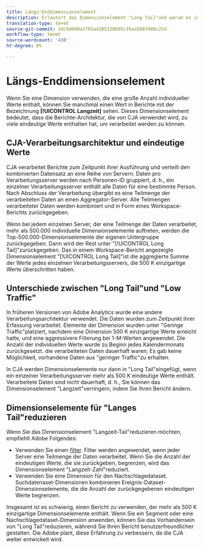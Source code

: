 ```yaml
---
title: Längs-Enddimensionselement
description: Erläutert das Dimensionselement "Long Tail"und warum es in Berichte angezeigt wird.
translation-type: tm+mt
source-git-commit: 3dc9d0d0a1f65a4205120895c35aa508f080c25d
workflow-type: tm+mt
source-wordcount: '438'
ht-degree: 0%

---
```



# Längs-Enddimensionselement

Wenn Sie eine Dimension verwenden, die eine große Anzahl individueller Werte enthält, können Sie manchmal einen Wert in Berichte mit der Bezeichnung **[!UICONTROL Langzeit]** sehen. Dieses Dimensionselement bedeutet, dass die Berichte-Architektur, die von CJA verwendet wird, zu viele eindeutige Werte enthalten hat, um verarbeitet werden zu können.

## CJA-Verarbeitungsarchitektur und eindeutige Werte

CJA verarbeitet Berichte zum Zeitpunkt ihrer Ausführung und verteilt den kombinierten Datensatz an eine Reihe von Servern. Daten pro Verarbeitungsserver werden nach Personen-ID gruppiert, d. h., ein einzelner Verarbeitungsserver enthält alle Daten für eine bestimmte Person. Nach Abschluss der Verarbeitung übergibt es eine Teilmenge der verarbeiteten Daten an einen Aggregator-Server. Alle Teilmengen verarbeiteter Daten werden kombiniert und in Form eines Workspace-Berichts zurückgegeben.

Wenn bei jedem einzelnen Server, der eine Teilmenge der Daten verarbeitet, mehr als 500.000 individuelle Dimensionselemente auftreten, werden die Top-500.000-Dimensionselemente der eigenen Untergruppe zurückgegeben. Dann wird der Rest unter &quot;[!UICONTROL Long Tail]&quot;zurückgegeben. Das in einem Workspace-Bericht angezeigte Dimensionselement &quot;[!UICONTROL Long Tail]&quot;ist die aggregierte Summe der Werte jedes einzelnen Verarbeitungsservers, die 500 K einzigartige Werte überschritten haben.

## Unterschiede zwischen &quot;Long Tail&quot;und &quot;Low Traffic&quot;

In früheren Versionen von Adobe Analytics wurde eine andere Verarbeitungsarchitektur verwendet. Die Daten wurden zum Zeitpunkt ihrer Erfassung verarbeitet. Elemente der Dimension wurden unter &quot;Geringe Traffic&quot;platziert, nachdem eine Dimension 500 K einzigartige Werte erreicht hatte, und eine aggressivere Filterung bei 1-M-Werten angewendet. Die Anzahl der individuellen Werte wurde zu Beginn jedes Kalendermonats zurückgesetzt. die verarbeiteten Daten dauerhaft waren; Es gab keine Möglichkeit, vorhandene Daten aus &quot;geringer Traffic&quot;zu erhalten.

In CJA werden Dimensionselemente nur dann in &quot;Long Tail&quot;eingefügt, wenn ein einzelner Verarbeitungsserver mehr als 500 K eindeutige Werte enthält. Verarbeitete Daten sind nicht dauerhaft, d. h., Sie können das Dimensionselement &quot;Langzeit&quot;verringern, indem Sie Ihren Bericht ändern.

## Dimensionselemente für &quot;Langes Tail&quot;reduzieren

Wenn Sie das Dimensionselement &quot;Langzeit-Tail&quot;reduzieren möchten, empfiehlt Adobe Folgendes:

* Verwenden Sie einen [filter](/help/components/filters/create-filters.md). Filter werden angewendet, wenn jeder Server eine Teilmenge der Daten verarbeitet. Wenn Sie die Anzahl der eindeutigen Werte, die sie zurückgeben, begrenzen, wird das Dimensionselement &quot;Langzeit-Zahl&quot;reduziert.
* Verwenden Sie eine Dimension für den Nachschlagedataset. Suchdatenaset-Dimensionen kombinieren Ereignis-Dataset-Dimensionselemente, die die Anzahl der zurückgegebenen eindeutigen Werte begrenzen.

Insgesamt ist es schwierig, einen Bericht zu verwenden, der mehr als 500 K einzigartige Dimensionselemente enthält. Wenn Sie ein Segment oder eine Nachschlagedataset-Dimension anwenden, können Sie das Vorhandensein von &quot;Long Tail&quot;reduzieren, während Sie Ihren Bericht benutzerfreundlicher gestalten. Die Adobe plant, diese Erfahrung zu verbessern, da die CJA weiter entwickelt wird.
